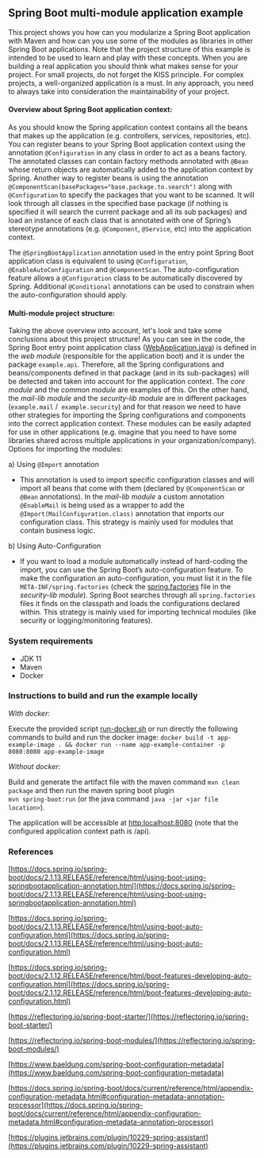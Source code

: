 ## Spring Boot multi-module application example  
This project shows you how can you modularize a Spring Boot application with Maven and how can you use some of the modules as libraries in other Spring Boot applications. Note that the project structure of this example is intended to be used to learn and play with these concepts. When you are building a real application you should think what makes sense for your project. For small projects, do not forget the KISS principle. For complex projects, a well-organized application is a must. In any approach, you need to always take into consideration the maintainability of your project.

#### Overview about Spring Boot application context:

As you should know the Spring application context contains all the beans that makes up the application (e.g. controllers, services, repositories, etc). You can register beans to your Spring Boot application context using the annotation `@Configuration`  in any class in order to act as a beans factory.  The annotated classes can contain factory methods annotated with  `@Bean`  whose return objects are automatically added to the application context by Spring. Another way to register  beans is using the annotation `@ComponentScan(basePackages="base.package.to.search")` along with `@Configuration` to specify the packages that you want to be scanned. It will look through all classes in the specified base package (if nothing is specified it will search the current package and all its sub packages) and load an instance of each class that is annotated with one of Spring’s stereotype annotations (e.g. `@Component`, `@Service`, etc) into the application context.

The `@SpringBootApplication` annotation used in the entry point Spring Boot application class is equivalent to using `@Configuration`, `@EnableAutoConfiguration` and `@ComponentScan`.   The auto-configuration feature allows a `@Configuration` class to be automatically discovered by Spring. Additional `@Conditional` annotations can be used to constrain when the auto-configuration should apply. 

#### Multi-module project structure:

Taking the above overview into account, let's look and take some conclusions about this project structure! As you can see in the code,  the Spring Boot entry point application class ([WebApplication.java](/web/src/main/java/example/api/WebApplication.java)) is defined in the *web module* (responsible for the application boot) and it is under the package `example.api`. Therefore, all the Spring configurations and beans/components defined in that package (and in its sub-packages) will be detected and taken into account for the application context.  The *core module* and the *common module* are examples of this. On the other hand, the *mail-lib module* and the *security-lib module* are in different packages (`example.mail` /` example.security`) and for that reason we need to have other strategies for importing the Spring configurations and components into the correct application context. These modules can be easily adapted for use in other applications (e.g. imagine that you need to have some libraries shared across multiple applications in your organization/company). Options for importing the modules:

a) Using `@Import` annotation
- This annotation is used to import specific configuration classes and will import all beans that come with them (declared by `@ComponentScan` or `@Bean` annotations). In the *mail-lib module* a custom annotation `@EnableMail`  is being used as a wrapper to add the `@Import(MailConfiguration.class)` annotation that imports our configuration class. This strategy is mainly used for modules that contain business logic.

b) Using Auto-Configuration
- If you want to load a module automatically instead of hard-coding the import, you can use the Spring Boot’s auto-configuration feature. To make the configuration an auto-configuration, you must list it in the file  `META-INF/spring.factories` (check the [spring.factories](/security-lib/src/main/resources/META-INF/spring.factories) file in the *security-lib module*). Spring Boot searches through all  `spring.factories`  files it finds on the classpath and loads the configurations declared within. This strategy is mainly used for importing technical modules (like security or logging/monitoring features).

### System requirements  
- JDK 11      
- Maven      
- Docker  
      
### Instructions to build and run the example locally     
*With docker*: 

Execute the provided script [run-docker.sh](run-docker.sh) or run directly the following commands to build and run the docker image:  `docker build -t app-example-image . && docker run --name app-example-container -p 8080:8080 app-example-image`   

 *Without docker*:
 
 Build and generate the artifact file with the maven command `mvn clean package` and then run the maven spring boot plugin     
 `mvn spring-boot:run` (or the java command `java -jar <jar file location>`).  
   
The application will be accessible at [http:localhost:8080](http:localhost:8080) (note that the configured application context path is /api).


### References

[https://docs.spring.io/spring-boot/docs/2.1.13.RELEASE/reference/html/using-boot-using-springbootapplication-annotation.html](https://docs.spring.io/spring-boot/docs/2.1.13.RELEASE/reference/html/using-boot-using-springbootapplication-annotation.html)

[https://docs.spring.io/spring-boot/docs/2.1.13.RELEASE/reference/html/using-boot-auto-configuration.html](https://docs.spring.io/spring-boot/docs/2.1.13.RELEASE/reference/html/using-boot-auto-configuration.html)

[https://docs.spring.io/spring-boot/docs/2.1.12.RELEASE/reference/html/boot-features-developing-auto-configuration.html](https://docs.spring.io/spring-boot/docs/2.1.12.RELEASE/reference/html/boot-features-developing-auto-configuration.html)

[https://reflectoring.io/spring-boot-starter/](https://reflectoring.io/spring-boot-starter/)

[https://reflectoring.io/spring-boot-modules/](https://reflectoring.io/spring-boot-modules/)

[https://www.baeldung.com/spring-boot-configuration-metadata](https://www.baeldung.com/spring-boot-configuration-metadata)

[https://docs.spring.io/spring-boot/docs/current/reference/html/appendix-configuration-metadata.html#configuration-metadata-annotation-processor](https://docs.spring.io/spring-boot/docs/current/reference/html/appendix-configuration-metadata.html#configuration-metadata-annotation-processor)

[https://plugins.jetbrains.com/plugin/10229-spring-assistant](https://plugins.jetbrains.com/plugin/10229-spring-assistant)